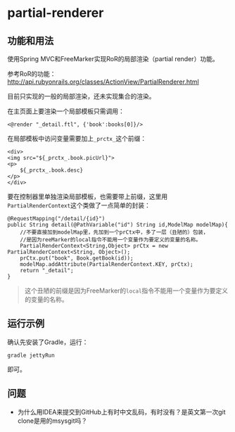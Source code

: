 partial-renderer
================

## 功能和用法

使用Spring MVC和FreeMarker实现RoR的局部渲染（partial render）功能。

参考RoR的功能： http://api.rubyonrails.org/classes/ActionView/PartialRenderer.html

目前只实现的一般的局部渲染，还未实现集合的渲染。

在主页面上要渲染一个局部模板只需调用：

```
<@render "_detail.ftl", {'book':books[0]}/>
```

在局部模板中访问变量需要加上```_prctx_```这个前缀：

```
<div>
<img src="${_prctx_.book.picUrl}">
<p>
    ${_prctx_.book.desc}
</p>
</div>

```

要在控制器里单独渲染局部模板，也需要带上前缀，这里用```PartialRenderContext```这个类做了一点简单的封装：

```
@RequestMapping("/detail/{id}")
public String detail(@PathVariable("id") String id,ModelMap modelMap){
    //不要直接加到modelMap里，先加到一个prCtx中，多了一层（丑陋的）包装，
    //是因为reeMarker的local指令不能用一个变量作为要定义的变量的名称。
    PartialRenderContext<String,Object> prCtx = new PartialRenderContext<String, Object>();
    prCtx.put("book", Book.getBook(id));
    modelMap.addAttribute(PartialRenderContext.KEY, prCtx);
    return "_detail";
}
```

> 这个丑陋的前缀是因为FreeMarker的```local```指令不能用一个变量作为要定义的变量的名称。

## 运行示例

确认先安装了Gradle，运行：

```
gradle jettyRun

```
即可。

## 问题

- 为什么用IDEA来提交到GitHub上有时中文乱码，有时没有？是英文第一次git clone是用的msysgit吗？

